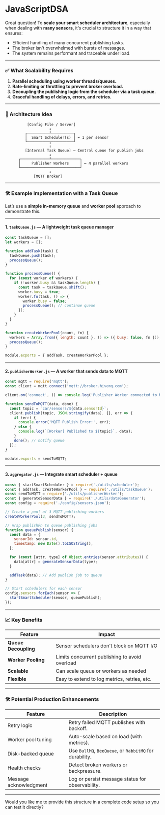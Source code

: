 # JavaScriptDSA
Great question! To **scale your smart scheduler architecture**, especially when dealing with **many sensors**, it's crucial to structure it in a way that ensures:

* Efficient handling of many concurrent publishing tasks.
* The broker isn't overwhelmed with bursts of messages.
* The system remains performant and traceable under load.

---

### ✅ What Scalability Requires

1. **Parallel scheduling using worker threads/queues.**
2. **Rate-limiting or throttling to prevent broker overload.**
3. **Decoupling the publishing logic from the scheduler via a task queue.**
4. **Graceful handling of delays, errors, and retries.**

---

### 🧩 Architecture Idea

```
          [Config File / Server]
                    ↓
         ┌──────────┴──────────┐
         │  Smart Scheduler(s) │ ← 1 per sensor
         └──────────┬──────────┘
                    ↓
         [Internal Task Queue] ← Central queue for publish jobs
                    ↓
      ┌─────────────┴─────────────┐
      │     Publisher Workers     │ ← N parallel workers
      └───────────────────────────┘
                    ↓
             [MQTT Broker]
```

---

### 🛠️ Example Implementation with a Task Queue

Let’s use a **simple in-memory queue** and **worker pool** approach to demonstrate this.

---

#### 1. `taskQueue.js` — A lightweight task queue manager

```js
const taskQueue = [];
let workers = [];

function addTask(task) {
  taskQueue.push(task);
  processQueue();
}

function processQueue() {
  for (const worker of workers) {
    if (!worker.busy && taskQueue.length) {
      const task = taskQueue.shift();
      worker.busy = true;
      worker.fn(task, () => {
        worker.busy = false;
        processQueue(); // continue queue
      });
    }
  }
}

function createWorkerPool(count, fn) {
  workers = Array.from({ length: count }, () => ({ busy: false, fn }));
  processQueue();
}

module.exports = { addTask, createWorkerPool };
```

---

#### 2. `publisherWorker.js` — A worker that sends data to MQTT

```js
const mqtt = require('mqtt');
const client = mqtt.connect('mqtt://broker.hivemq.com');

client.on('connect', () => console.log('Publisher Worker connected to MQTT'));

function sendToMQTT(data, done) {
  const topic = `car/sensors/${data.sensorId}`;
  client.publish(topic, JSON.stringify(data), {}, err => {
    if (err) {
      console.error('MQTT Publish Error:', err);
    } else {
      console.log(`[Worker] Published to ${topic}`, data);
    }
    done(); // notify queue
  });
}

module.exports = sendToMQTT;
```

---

#### 3. `aggregator.js` — Integrate smart scheduler + queue

```js
const { startSmartScheduler } = require('./utils/scheduler');
const { addTask, createWorkerPool } = require('./utils/taskQueue');
const sendToMQTT = require('./utils/publisherWorker');
const { generateSensorData } = require('./utils/dataGenerator');
const config = require('./config/sensors.json');

// Create a pool of 3 MQTT publishing workers
createWorkerPool(3, sendToMQTT);

// Wrap publishFn to queue publishing jobs
function queuePublish(sensor) {
  const data = {
    sensorId: sensor.id,
    timestamp: new Date().toISOString(),
  };

  for (const [attr, type] of Object.entries(sensor.attributes)) {
    data[attr] = generateSensorData(type);
  }

  addTask(data); // Add publish job to queue
}

// Start schedulers for each sensor
config.sensors.forEach(sensor => {
  startSmartScheduler(sensor, queuePublish);
});
```

---

### 📈 Key Benefits

| Feature              | Impact                                         |
| -------------------- | ---------------------------------------------- |
| **Queue Decoupling** | Sensor schedulers don't block on MQTT I/O      |
| **Worker Pooling**   | Limits concurrent publishing to avoid overload |
| **Scalable**         | Can scale queue or workers as needed           |
| **Flexible**         | Easy to extend to log metrics, retries, etc.   |

---

### 🛠️ Potential Production Enhancements

| Feature                | Description                                             |
| ---------------------- | ------------------------------------------------------- |
| Retry logic            | Retry failed MQTT publishes with backoff.               |
| Worker pool tuning     | Auto-scale based on load (with metrics).                |
| Disk-backed queue      | Use `BullMQ`, `BeeQueue`, or `RabbitMQ` for durability. |
| Health checks          | Detect broken workers or backpressure.                  |
| Message acknowledgment | Log or persist message status for observability.        |

---

Would you like me to provide this structure in a complete code setup so you can test it directly?
